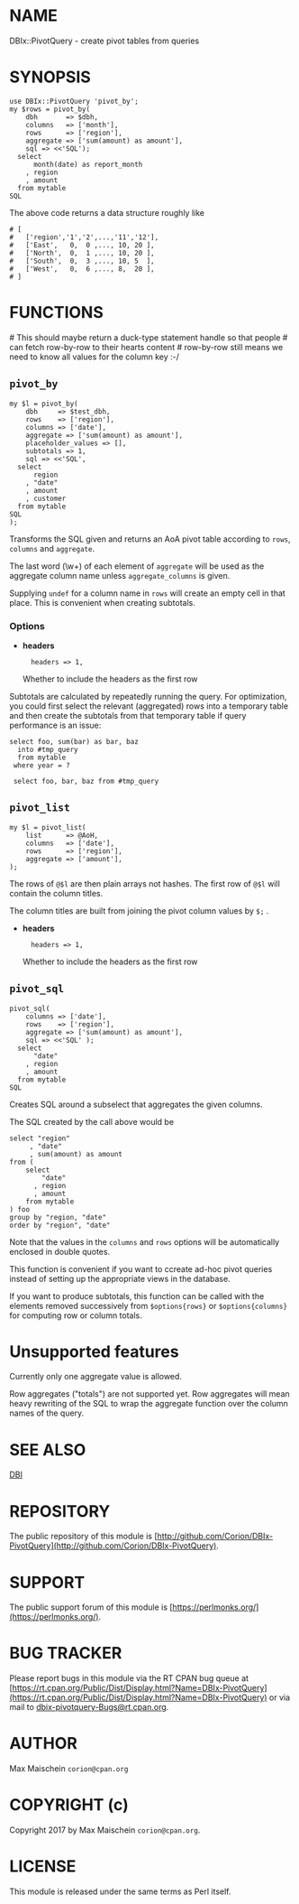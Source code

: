 # NAME

DBIx::PivotQuery - create pivot tables from queries

# SYNOPSIS

    use DBIx::PivotQuery 'pivot_by';
    my $rows = pivot_by(
        dbh       => $dbh,
        columns   => ['month'],
        rows      => ['region'],
        aggregate => ['sum(amount) as amount'],
        sql => <<'SQL');
      select
          month(date) as report_month
        , region
        , amount
      from mytable
    SQL

The above code returns a data structure roughly like

    # [
    #   ['region','1','2',...,'11','12'],
    #   ['East',   0,  0 ,..., 10, 20 ],
    #   ['North',  0,  1 ,..., 10, 20 ],
    #   ['South',  0,  3 ,..., 10, 5  ],
    #   ['West',   0,  6 ,..., 8,  20 ],
    # ]

# FUNCTIONS

\# This should maybe return a duck-type statement handle so that people
\# can fetch row-by-row to their hearts content
\# row-by-row still means we need to know all values for the column key :-/

## `pivot_by`

    my $l = pivot_by(
        dbh     => $test_dbh,
        rows    => ['region'],
        columns => ['date'],
        aggregate => ['sum(amount) as amount'],
        placeholder_values => [],
        subtotals => 1,
        sql => <<'SQL',
      select
          region
        , "date"
        , amount
        , customer
      from mytable
    SQL
    );

Transforms the SQL given and returns an AoA pivot table according to
`rows`, `columns` and `aggregate`.

The last word (<c>\\w+</c>) of each element of `aggregate` will be used as the
aggregate column name unless `aggregate_columns` is given.

Supplying `undef` for a column name in `rows` will create an empty cell
in that place. This is convenient when creating subtotals.

### Options

- **headers**

        headers => 1,

    Whether to include the headers as the first row

Subtotals are calculated by repeatedly running the query. For optimization, you
could first select the relevant (aggregated)
rows into a temporary table and then create the subtotals from that temporary
table if query performance is an issue:

    select foo, sum(bar) as bar, baz
      into #tmp_query
      from mytable
     where year = ?

     select foo, bar, baz from #tmp_query

## `pivot_list`

    my $l = pivot_list(
        list      => @AoH,
        columns   => ['date'],
        rows      => ['region'],
        aggregate => ['amount'],
    );

The rows of `@$l` are then plain arrays not hashes.
The first row of `@$l` will contain the column titles.

The column titles are built from joining the pivot column values by `$;` .

- **headers**

        headers => 1,

    Whether to include the headers as the first row

## `pivot_sql`

    pivot_sql(
        columns => ['date'],
        rows    => ['region'],
        aggregate => ['sum(amount) as amount'],
        sql => <<'SQL' );
      select
          "date"
        , region
        , amount
      from mytable
    SQL

Creates SQL around a subselect that aggregates the given
columns.

The SQL created by the call above would be

    select "region"
         , "date"
         , sum(amount) as amount
    from (
        select
            "date"
          , region
          , amount
        from mytable
    ) foo
    group by "region, "date"
    order by "region", "date"

Note that the values in the `columns` and `rows` options will be automatically
enclosed in double quotes.

This function is convenient if you want to ccreate ad-hoc pivot queries instead
of setting up the appropriate views in the database.

If you want to produce subtotals, this function can be called
with the elements removed successively from `$options{rows}` or
`$options{columns}` for computing row or column totals.

# Unsupported features

Currently only one aggregate value is allowed.

Row aggregates ("totals") are not supported yet. Row aggregates will
mean heavy rewriting of the SQL to wrap the aggregate function over the column
names of the query.

# SEE ALSO

[DBI](https://metacpan.org/pod/DBI)

# REPOSITORY

The public repository of this module is
[http://github.com/Corion/DBIx-PivotQuery](http://github.com/Corion/DBIx-PivotQuery).

# SUPPORT

The public support forum of this module is
[https://perlmonks.org/](https://perlmonks.org/).

# BUG TRACKER

Please report bugs in this module via the RT CPAN bug queue at
[https://rt.cpan.org/Public/Dist/Display.html?Name=DBIx-PivotQuery](https://rt.cpan.org/Public/Dist/Display.html?Name=DBIx-PivotQuery)
or via mail to [dbix-pivotquery-Bugs@rt.cpan.org](https://metacpan.org/pod/dbix-pivotquery-Bugs@rt.cpan.org).

# AUTHOR

Max Maischein `corion@cpan.org`

# COPYRIGHT (c)

Copyright 2017 by Max Maischein `corion@cpan.org`.

# LICENSE

This module is released under the same terms as Perl itself.
